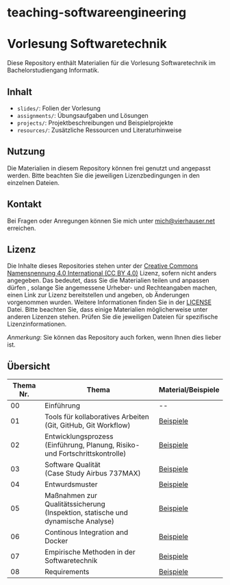 # teaching-softwareengineering


# Vorlesung Softwaretechnik

Diese Repository enthält Materialien für die Vorlesung Softwaretechnik im Bachelorstudiengang Informatik.

## Inhalt
- `slides/`: Folien der Vorlesung
- `assignments/`: Übungsaufgaben und Lösungen
- `projects/`: Projektbeschreibungen und Beispielprojekte
- `resources/`: Zusätzliche Ressourcen und Literaturhinweise    

## Nutzung
Die Materialien in diesem Repository können frei genutzt und angepasst werden. Bitte beachten Sie die jeweiligen Lizenzbedingungen in den einzelnen Dateien.

## Kontakt
Bei Fragen oder Anregungen können Sie mich unter [mich@vierhauser.net](mailto:mich@vierhauser.net) erreichen.   


## Lizenz
Die Inhalte dieses Repositories stehen unter der [Creative Commons Namensnennung 4.0 International (CC BY 4.0)](https://creativecommons.org/licenses/by/4.0/) Lizenz, sofern nicht anders angegeben. Das bedeutet, dass Sie die Materialien teilen und anpassen dürfen
, solange Sie angemessene Urheber- und Rechteangaben machen, einen Link zur Lizenz bereitstellen und angeben, ob Änderungen vorgenommen wurden. Weitere Informationen finden Sie in der [LICENSE](LICENSE) Datei.
Bitte beachten Sie, dass einige Materialien möglicherweise unter anderen Lizenzen stehen. Prüfen Sie die jeweiligen Dateien für spezifische Lizenzinformationen.

*Anmerkung*: Sie können das Repository auch forken, wenn Ihnen dies lieber ist. 


## Übersicht

| Thema Nr. | Thema                     | Material/Beispiele                                                                                                                    |
|-----------|---------------------------|----------------------------------------------------------------------------------------------------------------------------|
| 00        | Einführung               | --                                                                                                                         |
| 01        | Tools für kollaboratives Arbeiten<br> (Git, GitHub, Git Workflow)	                      | [Beispiele](lecture1/workflow)                                                                                                                     |
| 02        | Entwicklungsprozess <br> (Einführung, Planung, Risiko- und Fortschrittskontrolle)	   | [Beispiele](lecture2/process) 
| 03        | Software Qualität <br>(Case Study Airbus 737MAX)             | [Beispiele](lecture3/quality)                               |
| 04        | Entwurdsmuster                  | [Beispiele](lecture4/designpatterns)                                         |
| 05        | Maßnahmen zur Qualitätssicherung <br> (Inspektion, statische und dynamische Analyse)       | [Beispiele](lecture5/quality)                         |
| 06        | Continous Integration and Docker	 | [Beispiele](lecture6/cicd)                                  |
| 07        | Empirische Methoden in der Softwaretechnik                | [Beispiele](lecture7/empirical)                        |
| 08        | Requirements            | [Beispiele](lecture8/requirements) |